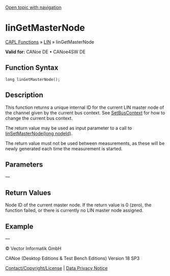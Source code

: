 [Open topic with navigation](../../../../../CANoeDEFamily.htm#Topics/CAPLFunctions/LIN/Functions/CAPLfunctionLINGetMasterNode.md)

# linGetMasterNode

[CAPL Functions](../../CAPLfunctions.md) » [LIN](../CAPLfunctionsLINOverview.md) » linGetMasterNode

**Valid for:** CANoe DE • CANoe4SW DE

## Function Syntax

```plaintext
long linGetMasterNode();
```

## Description

This function returns a unique internal ID for the current LIN master node of the channel given by the current bus context. See [SetBusContext](../../Other/Functions/CAPLfunctionSetBusContext.md) for how to change the current bus context.

The return value may be used as input parameter to a call to [linSetMasterNode(long nodeId)](CAPLfunctionLINSetMasterNode.md).

The return value must not be used between measurements, as these will be newly generated each time the measurement is started.

## Parameters

—

## Return Values

Node ID of the current master node. If the return value is 0 (zero), the function failed, or there is currently no LIN master node assigned.

## Example

—

© Vector Informatik GmbH

CANoe (Desktop Editions & Test Bench Editions) Version 18 SP3

[Contact/Copyright/License](../../../Shared/ContactCopyrightLicense.md) | [Data Privacy Notice](https://www.vector.com/int/en/company/get-info/privacy-policy/)